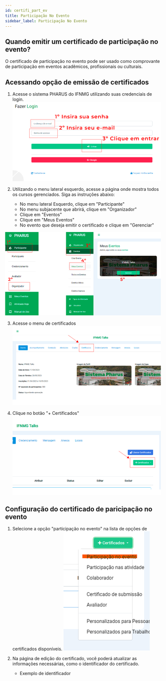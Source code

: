```yaml
---
id: certifi_part_ev
title: Participação No Evento
sidebar_label: Participação No Evento
---
```

## Quando emitir um certificado de participação no evento?

O certificado de participação no evento pode ser usado como comprovante de participação em eventos acadêmicos, profissionais ou culturais.

## Acessando opção de emissão de certificados

1. Acesse o sistema PHARUS do IFNMG utilizando suas credenciais de login.
![Processo de login](/img/screenshots/login.png "login")


2. Utilizando o menu lateral esquerdo, acesse a página onde mostra todos os cursos gerenciados. Siga as instruções abaixo:
    - No menu lateral Esquerdo, clique em "Participante"
    - No menu subjacente que abrirá, clique em "Organizador"
    - Clique em "Eventos"
    - Clique em "Meus Eventos"
    - No evento que deseja emitir o certificado e clique em "Gerenciar"

![Processo de seleção de evento](/img/screenshots/certificado1.png "login")

3. Acesse o menu de certificados
![Menu de certificados](/img/screenshots/certificado2.png "certificadoMenu")

4. Clique no botão "+ Certificados"
![Botão + Certificados](/img/screenshots/certificado3.png "botão + Certificados")

## Configuração do certificado de paricipação no evento

1. Selecione a opção "participação no evento" na lista de opções de certificados disponíveis.
![Participação no evento](/img/screenshots/pnev1.png "participação no evento")

2. Na página de edição do certificado, você poderá atualizar as informações necessárias, como o identificador do certificado.
    - Exemplo de identificador